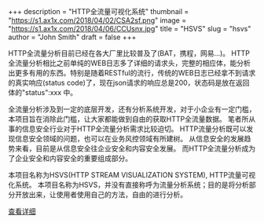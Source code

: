 +++
description = "HTTP全流量可视化系统"
thumbnail = "https://s1.ax1x.com/2018/04/02/CSA2sf.png"
image = "https://s1.ax1x.com/2018/04/06/CCUsnx.jpg"
title = "HSVS"
slug = "hsvs"
author = "John Smith"
draft = false
+++

HTTP全流量分析目前已经在各大厂里比较普及了(BAT，携程，网易…)。 HTTP全流量分析相比之前单纯的WEB日志多了详细的请求头，完整的相应体，能分析出更多有用的东西。特别是随着RESTful的流行，传统的WEB日志已经拿不到请求的真实响应(status code)了，现在json请求的响应总是200，状态码是放在返回体的"status":xxx 中。

全流量分析涉及到一定的底层开发，还有分析系统开发，对于小企业有一定门槛，本项目旨在消除此门槛，让大家都能做到自由的获取HTTP全流量数据。 笔者所从事的信息安全行业对于HTTP全流量分析需求比较迫切。 HTTP流量分析既可以发现信息安全领域的问题，也可以在业务风控领域有所建树。 从信息安全的发展趋势来看，目前是从信息安全往企业安全和内容安全发展。 而HTTP全流量分析成为了企业安全和内容安全的重要组成部分。

本项目名称为HSVS(HTTP STREAM VISUALIZATION SYSTEM), HTTP流量可视化系统。 本项目名称为HSVS，并没有直接称呼为流量分析系统；目的是将分析部分开放出来，让使用者使用自己的方法，自由的进行分析。

[查看详细](http://labs.shellpub.com/hsvs)